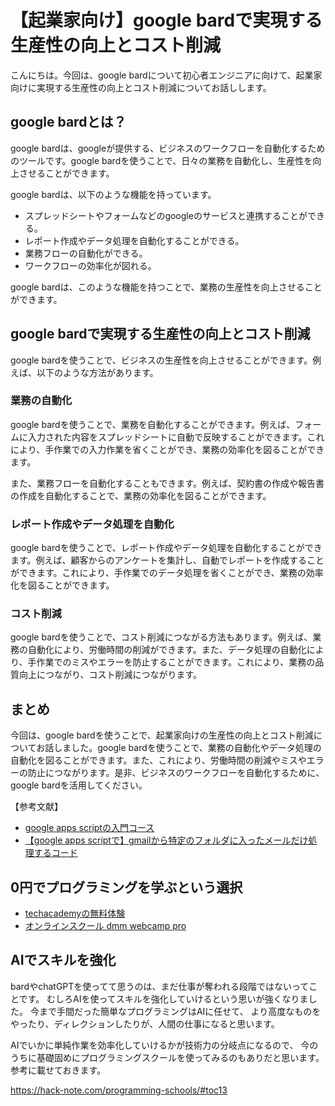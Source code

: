 <!--
title:   【起業家向け】google bardで実現する生産性の向上とコスト削減
tags:    Bard,Google,起業
id:      29f8bde418b7c846a4e7
private: false
-->


# 【起業家向け】google bardで実現する生産性の向上とコスト削減

こんにちは。今回は、google bardについて初心者エンジニアに向けて、起業家向けに実現する生産性の向上とコスト削減についてお話しします。

## google bardとは？

google bardは、googleが提供する、ビジネスのワークフローを自動化するためのツールです。google bardを使うことで、日々の業務を自動化し、生産性を向上させることができます。

google bardは、以下のような機能を持っています。

- スプレッドシートやフォームなどのgoogleのサービスと連携することができる。
- レポート作成やデータ処理を自動化することができる。
- 業務フローの自動化ができる。
- ワークフローの効率化が図れる。

google bardは、このような機能を持つことで、業務の生産性を向上させることができます。

## google bardで実現する生産性の向上とコスト削減

google bardを使うことで、ビジネスの生産性を向上させることができます。例えば、以下のような方法があります。

### 業務の自動化

google bardを使うことで、業務を自動化することができます。例えば、フォームに入力された内容をスプレッドシートに自動で反映することができます。これにより、手作業での入力作業を省くことができ、業務の効率化を図ることができます。

また、業務フローを自動化することもできます。例えば、契約書の作成や報告書の作成を自動化することで、業務の効率化を図ることができます。

### レポート作成やデータ処理を自動化

google bardを使うことで、レポート作成やデータ処理を自動化することができます。例えば、顧客からのアンケートを集計し、自動でレポートを作成することができます。これにより、手作業でのデータ処理を省くことができ、業務の効率化を図ることができます。

### コスト削減

google bardを使うことで、コスト削減につながる方法もあります。例えば、業務の自動化により、労働時間の削減ができます。また、データ処理の自動化により、手作業でのミスやエラーを防止することができます。これにより、業務の品質向上につながり、コスト削減につながります。

## まとめ

今回は、google bardを使うことで、起業家向けの生産性の向上とコスト削減についてお話しました。google bardを使うことで、業務の自動化やデータ処理の自動化を図ることができます。また、これにより、労働時間の削減やミスやエラーの防止につながります。是非、ビジネスのワークフローを自動化するために、google bardを活用してください。

【参考文献】
- [google apps scriptの入門コース](https://qiita.com/zaburo/items/8d7efb19ae590ed0fd0b)
- [【google apps scriptで】gmailから特定のフォルダに入ったメールだけ処理するコード](https://qiita.com/ryounagaoka/items/88009af49aad062d6f16)

## 0円でプログラミングを学ぶという選択
- [techacademyの無料体験](//af.moshimo.com/af/c/click?a_id=2612475&amp;p_id=1555&amp;pc_id=2816&amp;pl_id=22706&amp;url=https%3a%2f%2ftechacademy.jp%2fhtmlcss-trial%3futm_source%3dmoshimo%26utm_medium%3daffiliate%26utm_campaign%3dtextad)
- [オンラインスクール dmm webcamp pro](//af.moshimo.com/af/c/click?a_id=2612482&amp;p_id=1363&amp;pc_id=2297&amp;pl_id=39999&amp;guid=on)

## AIでスキルを強化
bardやchatGPTを使ってて思うのは、まだ仕事が奪われる段階ではないってことです。
むしろAIを使ってスキルを強化していけるという思いが強くなりました。
今まで手間だった簡単なプログラミングはAIに任せて、
より高度なものをやったり、ディレクションしたりが、人間の仕事になると思います。

AIでいかに単純作業を効率化していけるかが技術力の分岐点になるので、
今のうちに基礎固めにプログラミングスクールを使ってみるのもありだと思います。
参考に載せておきます。

https://hack-note.com/programming-schools/#toc13

